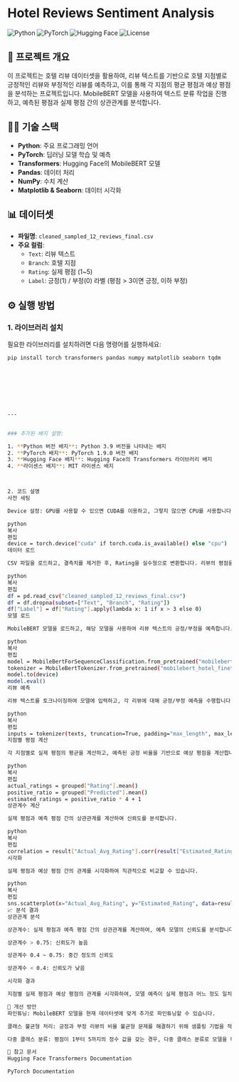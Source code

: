 # Hotel Reviews Sentiment Analysis

![Python](https://img.shields.io/badge/Python-3.9-%23007ACC?style=flat-square&logo=python&logoColor=white)
![PyTorch](https://img.shields.io/badge/PyTorch-1.9.0-%23EE4C2C?style=flat-square&logo=pytorch&logoColor=white)
![Hugging Face](https://img.shields.io/badge/Hugging%20Face-Transformers-%2334D058?style=flat-square&logo=Hugging%20Face&logoColor=white)
![License](https://img.shields.io/badge/License-MIT-%23FF9900?style=flat-square)

## 📜 프로젝트 개요
이 프로젝트는 호텔 리뷰 데이터셋을 활용하여, 리뷰 텍스트를 기반으로 호텔 지점별로 긍정적인 리뷰와 부정적인 리뷰를 예측하고, 이를 통해 각 지점의 평균 평점과 예상 평점을 분석하는 프로젝트입니다. MobileBERT 모델을 사용하여 텍스트 분류 작업을 진행하고, 예측된 평점과 실제 평점 간의 상관관계를 분석합니다.

## 🧑‍💻 기술 스택
- **Python**: 주요 프로그래밍 언어
- **PyTorch**: 딥러닝 모델 학습 및 예측
- **Transformers**: Hugging Face의 MobileBERT 모델
- **Pandas**: 데이터 처리
- **NumPy**: 수치 계산
- **Matplotlib & Seaborn**: 데이터 시각화

## 📊 데이터셋
- **파일명**: `cleaned_sampled_12_reviews_final.csv`
- **주요 컬럼**:
  - `Text`: 리뷰 텍스트
  - `Branch`: 호텔 지점
  - `Rating`: 실제 평점 (1~5)
  - `Label`: 긍정(1) / 부정(0) 라벨 (평점 > 3이면 긍정, 이하 부정)

## ⚙️ 실행 방법

### 1. 라이브러리 설치
필요한 라이브러리를 설치하려면 다음 명령어를 실행하세요:

```bash
pip install torch transformers pandas numpy matplotlib seaborn tqdm








---


### 추가된 배지 설명:

1. **Python 버전 배지**: Python 3.9 버전을 나타내는 배지
2. **PyTorch 배지**: PyTorch 1.9.0 버전 배지
3. **Hugging Face 배지**: Hugging Face의 Transformers 라이브러리 배지
4. **라이센스 배지**: MIT 라이센스 배지



2. 코드 설명
사전 세팅

Device 설정: GPU를 사용할 수 있으면 CUDA를 이용하고, 그렇지 않으면 CPU를 사용합니다.

python
복사
편집
device = torch.device("cuda" if torch.cuda.is_available() else "cpu")
데이터 로드

CSV 파일을 로드하고, 결측치를 제거한 후, Rating을 실수형으로 변환합니다. 리뷰의 평점을 기준으로 긍정/부정을 라벨링합니다.

python
복사
편집
df = pd.read_csv("cleaned_sampled_12_reviews_final.csv")
df = df.dropna(subset=["Text", "Branch", "Rating"])
df["Label"] = df["Rating"].apply(lambda x: 1 if x > 3 else 0)
모델 로드

MobileBERT 모델을 로드하고, 해당 모델을 사용하여 리뷰 텍스트의 긍정/부정을 예측합니다.

python
복사
편집
model = MobileBertForSequenceClassification.from_pretrained("mobilebert_hotel_finetuned")
tokenizer = MobileBertTokenizer.from_pretrained("mobilebert_hotel_finetuned")
model.to(device)
model.eval()
리뷰 예측

리뷰 텍스트를 토크나이징하여 모델에 입력하고, 각 리뷰에 대해 긍정/부정 예측을 수행합니다.

python
복사
편집
inputs = tokenizer(texts, truncation=True, padding="max_length", max_length=256, return_tensors="pt")
지점별 평점 계산

각 지점별로 실제 평점의 평균을 계산하고, 예측된 긍정 비율을 기반으로 예상 평점을 계산합니다.

python
복사
편집
actual_ratings = grouped["Rating"].mean()
positive_ratio = grouped["Predicted"].mean()
estimated_ratings = positive_ratio * 4 + 1
상관계수 계산

실제 평점과 예측 평점 간의 상관관계를 계산하여 신뢰도를 분석합니다.

python
복사
편집
correlation = result["Actual_Avg_Rating"].corr(result["Estimated_Rating"])
시각화

실제 평점과 예상 평점 간의 관계를 시각화하여 직관적으로 비교할 수 있습니다.

python
복사
편집
sns.scatterplot(x="Actual_Avg_Rating", y="Estimated_Rating", data=result, hue=result.index)
📈 분석 결과
상관관계 분석

상관계수: 실제 평점과 예측 평점 간의 상관관계를 계산하여, 예측 모델의 신뢰도를 분석합니다.

상관계수 > 0.75: 신뢰도가 높음

상관계수 0.4 ~ 0.75: 중간 정도의 신뢰도

상관계수 < 0.4: 신뢰도가 낮음

시각화 결과

지점별 실제 평점과 예상 평점의 관계를 시각화하여, 모델 예측이 실제 평점과 어느 정도 일치하는지 확인할 수 있습니다.

🚀 개선 방안
파인튜닝: MobileBERT 모델을 현재 데이터셋에 맞게 추가로 파인튜닝할 수 있습니다.

클래스 불균형 처리: 긍정과 부정 리뷰의 비율 불균형 문제를 해결하기 위해 샘플링 기법을 적용하거나, 클래스 가중치를 조정할 수 있습니다.

다중 클래스 분류: 평점이 1부터 5까지의 정수 값을 갖는 경우, 다중 클래스 분류로 모델을 확장할 수 있습니다.

🔗 참고 문서
Hugging Face Transformers Documentation

PyTorch Documentation


